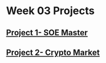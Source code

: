 # Week 03 Projects

## [Project 1- SOE Master](./Project%2001/)

## [Project 2- Crypto Market](./Project%2002/)
